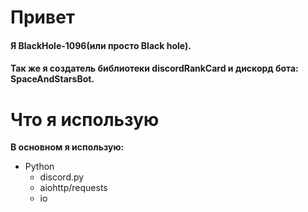 # Привет
#### Я BlackHole-1096(или просто Black hole).
#### Так же я создатель библиотеки discordRankCard и дискорд бота: SpaceAndStarsBot.
# Что я использую
**В основном я использую:**
- Python
  - discord.py
  - aiohttp/requests
  - io

